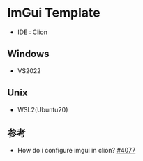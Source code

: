 # ImGui Template

- IDE : Clion

## Windows
- VS2022

## Unix
- WSL2(Ubuntu20)


## 参考
- How do i configure imgui in clion? [#4077](https://github.com/ocornut/imgui/discussions/4077)


